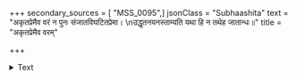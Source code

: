 +++
secondary_sources = [ "MSS_0095",]
jsonClass = "Subhaashita"
text = "अकृतप्रेमैव वरं न पुनः संजातविघटितप्रेमा।  \nउद्धृतनयनस्ताम्यति यथा हि न तथेह जातान्धः॥"
title = "अकृतप्रेमैव वरम्"

+++

<details><summary>Text</summary>

अकृतप्रेमैव वरं न पुनः संजातविघटितप्रेमा।  
उद्धृतनयनस्ताम्यति यथा हि न तथेह जातान्धः॥
</details>

